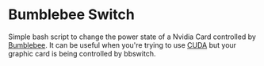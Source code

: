 # Bumblebee Switch
Simple bash script to change the power state of a Nvidia Card controlled by [Bumblebee](https://github.com/Bumblebee-Project/Bumblebee).
It can be useful when you're trying to use [CUDA](https://developer.nvidia.com/cuda-zone) but your graphic card is being controlled by bbswitch.
